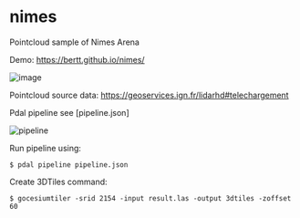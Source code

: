 # nimes

Pointcloud sample of Nimes Arena

Demo: https://bertt.github.io/nimes/

![image](https://user-images.githubusercontent.com/538812/231998312-6e6ea269-d20a-40e8-a2e9-5b8dd0277c3e.png)

Pointcloud source data: https://geoservices.ign.fr/lidarhd#telechargement

Pdal pipeline see [pipeline.json]

![pipeline](https://user-images.githubusercontent.com/538812/231998785-31326390-65be-4b43-88f5-743c6fee4862.png)

Run pipeline using:

```
$ pdal pipeline pipeline.json
```

Create 3DTiles command: 

```
$ gocesiumtiler -srid 2154 -input result.las -output 3dtiles -zoffset 60
```
